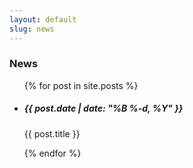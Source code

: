```yaml
---
layout: default
slug: news
---
```


<div class="row">
 <div class="col-md-12" markdown="1">

<div class="col-md-12">
    <div class="panel panel-primary">
      <div class="panel-heading">
        <h3 class="panel-title">News</h3>
      </div>
      <ul class="list-group">
        {% for post in site.posts %}
        <li class="list-group-item">
          <h5 class="list-group-item-heading">{{ post.date | date: "%B %-d, %Y" }}</h5>
          <p class="list-group-item-text">{{ post.title }}</p>
        </li>
        {% endfor %}
      </ul>

  </div>
  </div>
  </div>
  </div>
